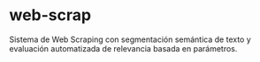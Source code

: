 # web-scrap
Sistema de Web Scraping con segmentación semántica de texto y evaluación automatizada de relevancia basada en parámetros.
